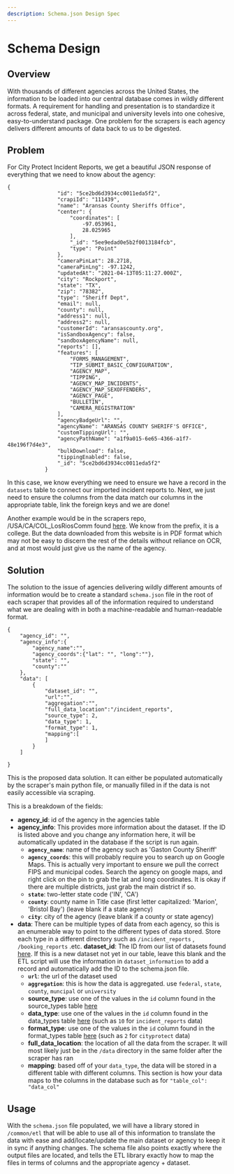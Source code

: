 ```yaml
---
description: Schema.json Design Spec
---
```


# Schema Design

## Overview

With thousands of different agencies across the United States, the information to be loaded into our central database comes in wildly different formats. A requirement for handling and presentation is to standardize it across federal, state, and municipal and university levels into one cohesive, easy-to-understand package. One problem for the scrapers is each agency delivers different amounts of data back to us to be digested.

## Problem

For City Protect Incident Reports, we get a beautiful JSON response of everything that we need to know about the agency:

```text
{
                "id": "5ce2bd6d3934cc0011eda5f2",
                "crapiId": "111439",
                "name": "Aransas County Sheriffs Office",
                "center": {
                    "coordinates": [
                        -97.053961,
                        28.025965
                    ],
                    "_id": "5ee9edad0e5b2f0013184fcb",
                    "type": "Point"
                },
                "cameraPinLat": 28.2718,
                "cameraPinLng": -97.1242,
                "updatedAt": "2021-04-13T05:11:27.000Z",
                "city": "Rockport",
                "state": "TX",
                "zip": "78382",
                "type": "Sheriff Dept",
                "email": null,
                "county": null,
                "address1": null,
                "address2": null,
                "customerId": "aransascounty.org",
                "isSandboxAgency": false,
                "sandboxAgencyName": null,
                "reports": [],
                "features": [
                    "FORMS_MANAGEMENT",
                    "TIP_SUBMIT_BASIC_CONFIGURATION",
                    "AGENCY_MAP",
                    "TIPPING",
                    "AGENCY_MAP_INCIDENTS",
                    "AGENCY_MAP_SEXOFFENDERS",
                    "AGENCY_PAGE",
                    "BULLETIN",
                    "CAMERA_REGISTRATION"
                ],
                "agencyBadgeUrl": "",
                "agencyName": "ARANSAS COUNTY SHERIFF'S OFFICE",
                "customTippingUrl": "",
                "agencyPathName": "a1f9a015-6e65-4366-a1f7-48e196f7d4e3",
                "bulkDownload": false,
                "tippingEnabled": false,
                "_id": "5ce2bd6d3934cc0011eda5f2"
            }
```

In this case, we know everything we need to ensure we have a record in the `datasets` table to connect our imported incident reports to. Next, we just need to ensure the columns from the data match our columns in the appropriate table, link the foreign keys and we are done!

Another example would be in the scrapers repo, /USA/CA/COL\_LosRiosComm found [here](https://github.com/Police-Data-Accessibility-Project/Scrapers/tree/master/USA/CA/COL_LosRiosComm). We know from the prefix, it is a college. But the data downloaded from this website is in PDF format which may not be easy to discern the rest of the details without reliance on OCR, and at most would just give us the name of the agency.

## Solution

The solution to the issue of agencies delivering wildly different amounts of information would be to create a standard `schema.json` file in the root of each scraper that provides all of the information required to understand what we are dealing with in both a machine-readable and human-readable format.

```text
{
    "agency_id": "",
    "agency_info":{
        "agency_name":"",
        "agency_coords":{"lat": "", "long":""},
        "state": "",
        "county":""
    },
    "data": [
        {
            "dataset_id": "",
            "url":"",
            "aggregation":"",
            "full_data_location":"/incident_reports",
            "source_type": 2,
            "data_type": 1,
            "format_type": 1,
            "mapping":[
            ]
        }
    ]
    
}
```

This is the proposed data solution. It can either be populated automatically by the scraper's main python file, or manually filled in if the data is not easily accessible via scraping.

This is a breakdown of the fields:

* **agency\_id**: id of the agency in the agencies table
* **agency\_info**: This provides more information about the dataset. If the ID is listed above and you change any information here, it will be automatically updated in the database if the script is run again.
  * **`agency_name`**: name of the agency such as 'Gaston County Sheriff'
  * **`agency_coords`**: this will probably require you to search up on Google Maps. This is actually very important to ensure we pull the correct FIPS and municipal codes. Search the agency on google maps, and right click on the pin to grab the lat and long coordinates. It is okay if there are multiple districts, just grab the main district if so.
  * **`state`**: two-letter state code \('IN', 'CA'\)
  * **`county`**: county name in Title case \(first letter capitalized: 'Marion', 'Bristol Bay'\) \(leave blank if a state agency\)
  * **`city`**: city of the agency \(leave blank if a county or state agency\)
* **data**: There can be multiple types of data from each agency, so this is an enumerable way to point to the different types of data stored. Store each type in a different directory such as `/incident_reports` , `/booking_reports` .etc. **dataset\_id**: The ID from our list of datasets found [here](https://www.dolthub.com/repositories/pdap/datasets/data/master/datasets). If this is a new dataset not yet in our table, leave this blank and the ETL script will use the information in `dataset_information` to add a record and automatically add the ID to the schema.json file.
  * **`url`**: the url of the dataset used
  * **`aggregation`**: this is how the data is aggregated. use `federal`, `state`, `county`, `muncipal` or `university`
  * **source\_type**: use one of the values in the `id` column found in the source\_types table [here](https://www.dolthub.com/repositories/pdap/datasets/data/master/source_types)
  * **data\_type**: use one of the values in the `id` column found in the data\_types table [here](https://www.dolthub.com/repositories/pdap/datasets/data/master/data_types) \(such as `10` for `incident_reports` data\)
  * **format\_type**: use one of the values in the `id` column found in the format\_types table [here](https://www.dolthub.com/repositories/pdap/datasets/data/master/format_types) \(such as `2` for `cityprotect` data\)
  * **full\_data\_location**: the location of all the data from the scraper. It will most likely just be in the `/data` directory in the same folder after the scraper has ran
  * **mapping**: based off of your `data_type`, the data will be stored in a different table with different columns. This section is how your data maps to the columns in the database such as for `"table_col": "data_col"`

## Usage

With the `schema.json` file populated, we will have a library stored in `/common/etl` that will be able to use all of this information to translate the data with ease and add/locate/update the main dataset or agency to keep it in sync if anything changes. The schema file also points exactly where the output files are located, and tells the ETL library exactly how to map the files in terms of columns and the appropriate agency + dataset.

